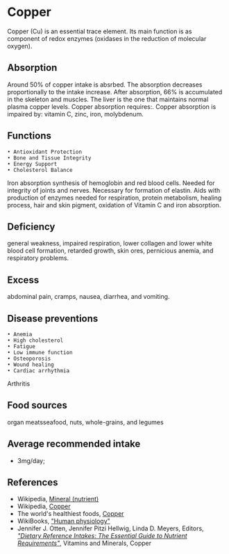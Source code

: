 # Copper
Copper (Cu) is an essential trace element. Its main function is as component of redox enzymes (oxidases in the reduction of molecular oxygen).

## Absorption
Around 50% of copper intake is absrbed. The absorption decreases proportionally to the intake increase. After absorption, 66% is accumulated in the skeleton and muscles. The liver is the one that maintains normal plasma copper levels.
Copper absorption requires:.
Copper absorption is impaired by: vitamin C, zinc, iron, molybdenum.

## Functions
	• Antioxidant Protection
	• Bone and Tissue Integrity
	• Energy Support
	• Cholesterol Balance
Iron absorption
synthesis of hemoglobin and red blood cells. Needed for integrity of joints and nerves. Necessary for formation of elastin. Aids with production of enzymes needed for respiration, protein metabolism, healing process, hair and skin pigment, oxidation of Vitamin C and iron absorption. 

## Deficiency
general weakness, impaired respiration, lower collagen and lower white blood cell formation, retarded growth, skin ores, pernicious anemia, and respiratory problems.

## Excess
 abdominal pain, cramps, nausea, diarrhea, and vomiting.


## Disease preventions
	• Anemia
	• High cholesterol
	• Fatigue
	• Low immune function
	• Osteoporosis
	• Wound healing
	• Cardiac arrhythmia
Arthritis

## Food sources
organ meatsseafood, nuts, whole-grains, and legumes

## Average recommended intake
- 3mg/day;

## References
- Wikipedia, [Mineral (nutrient)](https://en.wikipedia.org/wiki/Mineral_(nutrient))
- Wikipedia, [Copper](https://en.wikipedia.org/wiki/Copper)
- The world's healthiest foods, [Copper](http://www.whfoods.com/genpage.php?tname=nutrient&dbid=53)
- WikiBooks, ["Human physiology"](https://en.wikibooks.org/wiki/Human_Physiology/Nutrition#Minerals)
- Jennifer J. Otten, Jennifer Pitzi Hellwig, Linda D. Meyers, Editors, [_"Dietary Reference Intakes: The Essential Guide to Nutrient Requirements"_](https://www.amazon.com/Dietary-Reference-Intakes-Essential-Requirements/dp/0309157420), Vitamins and Minerals, Copper